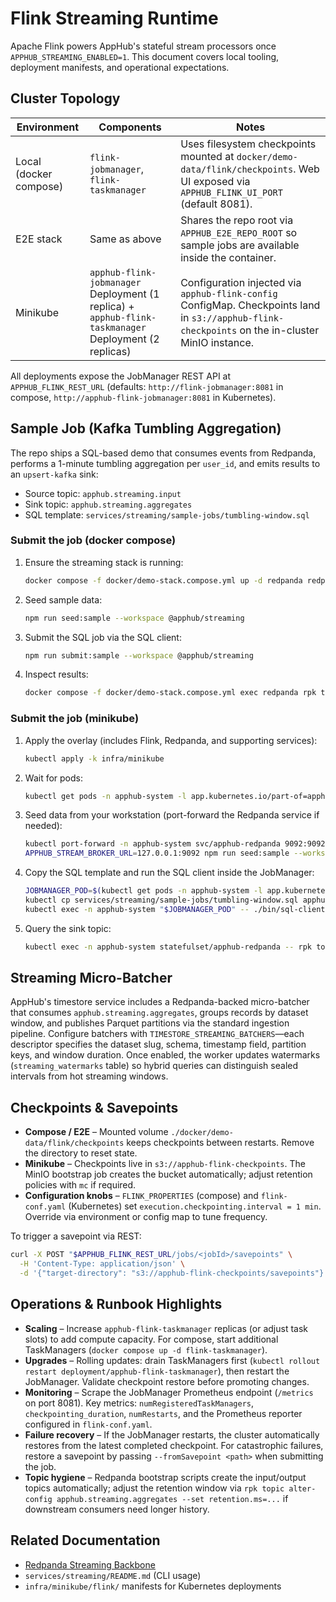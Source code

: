 # Flink Streaming Runtime

Apache Flink powers AppHub's stateful stream processors once `APPHUB_STREAMING_ENABLED=1`. This document covers local tooling, deployment manifests, and operational expectations.

## Cluster Topology

| Environment | Components | Notes |
| --- | --- | --- |
| Local (docker compose) | `flink-jobmanager`, `flink-taskmanager` | Uses filesystem checkpoints mounted at `docker/demo-data/flink/checkpoints`. Web UI exposed via `APPHUB_FLINK_UI_PORT` (default 8081). |
| E2E stack | Same as above | Shares the repo root via `APPHUB_E2E_REPO_ROOT` so sample jobs are available inside the container. |
| Minikube | `apphub-flink-jobmanager` Deployment (1 replica) + `apphub-flink-taskmanager` Deployment (2 replicas) | Configuration injected via `apphub-flink-config` ConfigMap. Checkpoints land in `s3://apphub-flink-checkpoints` on the in-cluster MinIO instance. |

All deployments expose the JobManager REST API at `APPHUB_FLINK_REST_URL` (defaults: `http://flink-jobmanager:8081` in compose, `http://apphub-flink-jobmanager:8081` in Kubernetes).

## Sample Job (Kafka Tumbling Aggregation)

The repo ships a SQL-based demo that consumes events from Redpanda, performs a 1-minute tumbling aggregation per `user_id`, and emits results to an `upsert-kafka` sink:

- Source topic: `apphub.streaming.input`
- Sink topic: `apphub.streaming.aggregates`
- SQL template: `services/streaming/sample-jobs/tumbling-window.sql`

### Submit the job (docker compose)

1. Ensure the streaming stack is running:
   ```bash
   docker compose -f docker/demo-stack.compose.yml up -d redpanda redpanda-init flink-jobmanager flink-taskmanager
   ```
2. Seed sample data:
   ```bash
   npm run seed:sample --workspace @apphub/streaming
   ```
3. Submit the SQL job via the SQL client:
   ```bash
   npm run submit:sample --workspace @apphub/streaming
   ```
4. Inspect results:
   ```bash
   docker compose -f docker/demo-stack.compose.yml exec redpanda rpk topic consume apphub.streaming.aggregates -n 5
   ```

### Submit the job (minikube)

1. Apply the overlay (includes Flink, Redpanda, and supporting services):
   ```bash
   kubectl apply -k infra/minikube
   ```
2. Wait for pods:
   ```bash
   kubectl get pods -n apphub-system -l app.kubernetes.io/part-of=apphub-streaming
   ```
3. Seed data from your workstation (port-forward the Redpanda service if needed):
   ```bash
   kubectl port-forward -n apphub-system svc/apphub-redpanda 9092:9092
   APPHUB_STREAM_BROKER_URL=127.0.0.1:9092 npm run seed:sample --workspace @apphub/streaming
   ```
4. Copy the SQL template and run the SQL client inside the JobManager:
   ```bash
   JOBMANAGER_POD=$(kubectl get pods -n apphub-system -l app.kubernetes.io/component=jobmanager -o jsonpath='{.items[0].metadata.name}')
   kubectl cp services/streaming/sample-jobs/tumbling-window.sql apphub-system/$JOBMANAGER_POD:/tmp/tumbling-window.sql
   kubectl exec -n apphub-system "$JOBMANAGER_POD" -- ./bin/sql-client.sh -f /tmp/tumbling-window.sql
   ```
5. Query the sink topic:
   ```bash
   kubectl exec -n apphub-system statefulset/apphub-redpanda -- rpk topic consume apphub.streaming.aggregates -n 5
   ```

## Streaming Micro-Batcher

AppHub's timestore service includes a Redpanda-backed micro-batcher that consumes `apphub.streaming.aggregates`, groups records by dataset window, and publishes Parquet partitions via the standard ingestion pipeline. Configure batchers with `TIMESTORE_STREAMING_BATCHERS`—each descriptor specifies the dataset slug, schema, timestamp field, partition keys, and window duration. Once enabled, the worker updates watermarks (`streaming_watermarks` table) so hybrid queries can distinguish sealed intervals from hot streaming windows.

## Checkpoints & Savepoints

- **Compose / E2E** – Mounted volume `./docker/demo-data/flink/checkpoints` keeps checkpoints between restarts. Remove the directory to reset state.
- **Minikube** – Checkpoints live in `s3://apphub-flink-checkpoints`. The MinIO bootstrap job creates the bucket automatically; adjust retention policies with `mc` if required.
- **Configuration knobs** – `FLINK_PROPERTIES` (compose) and `flink-conf.yaml` (Kubernetes) set `execution.checkpointing.interval = 1 min`. Override via environment or config map to tune frequency.

To trigger a savepoint via REST:

```bash
curl -X POST "$APPHUB_FLINK_REST_URL/jobs/<jobId>/savepoints" \
  -H 'Content-Type: application/json' \
  -d '{"target-directory": "s3://apphub-flink-checkpoints/savepoints"}'
```

## Operations & Runbook Highlights

- **Scaling** – Increase `apphub-flink-taskmanager` replicas (or adjust task slots) to add compute capacity. For compose, start additional TaskManagers (`docker compose up -d flink-taskmanager`).
- **Upgrades** – Rolling updates: drain TaskManagers first (`kubectl rollout restart deployment/apphub-flink-taskmanager`), then restart the JobManager. Validate checkpoint restore before promoting changes.
- **Monitoring** – Scrape the JobManager Prometheus endpoint (`/metrics` on port 8081). Key metrics: `numRegisteredTaskManagers`, `checkpointing_duration`, `numRestarts`, and the Prometheus reporter configured in `flink-conf.yaml`.
- **Failure recovery** – If the JobManager restarts, the cluster automatically restores from the latest completed checkpoint. For catastrophic failures, restore a savepoint by passing `--fromSavepoint <path>` when submitting the job.
- **Topic hygiene** – Redpanda bootstrap scripts create the input/output topics automatically; adjust the retention window via `rpk topic alter-config apphub.streaming.aggregates --set retention.ms=...` if downstream consumers need longer history.

## Related Documentation

- [Redpanda Streaming Backbone](./redpanda.md)
- `services/streaming/README.md` (CLI usage)
- `infra/minikube/flink/` manifests for Kubernetes deployments
